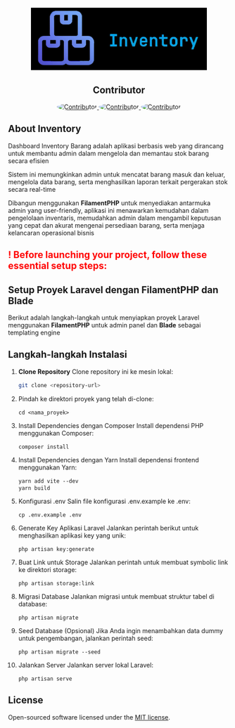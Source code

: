 <p align="center"><a href="https://laravel.com" target="_blank"><img src="image/inventku.png" width="400" alt="mYinventory"></a></p>

<h2 align="center">Contributor</h2>

<p align="center">
    <a href="https://github.com/NathanAbrahamSinaga" target="_blank">
        <img src="https://avatars.githubusercontent.com/u/123798742?v=4" alt="Contributor" width="75" height="75" style="border-radius: 50%;">
    </a>
    <a href="https://github.com/EKZETA" target="_blank">
        <img src="https://avatars.githubusercontent.com/u/153209619?v=4" alt="Contributor" width="75" height="75" style="border-radius: 50%;">
    </a>
    <a href="https://github.com/danangfir" target="_blank">
        <img src="https://avatars.githubusercontent.com/u/100404424?v=4" alt="Contributor" width="75" height="75" style="border-radius: 50%;">
    </a>
</p>

## About Inventory
Dashboard Inventory Barang adalah aplikasi berbasis web yang dirancang untuk membantu admin dalam mengelola dan memantau stok barang secara efisien

Sistem ini memungkinkan admin untuk mencatat barang masuk dan keluar, mengelola data barang, serta menghasilkan laporan terkait pergerakan stok secara real-time 

Dibangun menggunakan **FilamentPHP** untuk menyediakan antarmuka admin yang user-friendly, aplikasi ini menawarkan kemudahan dalam pengelolaan inventaris, memudahkan admin dalam mengambil keputusan yang cepat dan akurat mengenai persediaan barang, serta menjaga kelancaran operasional bisnis

## <font color="red"> ! Before launching your project, follow these essential setup steps:</font>

## Setup Proyek Laravel dengan FilamentPHP dan Blade

Berikut adalah langkah-langkah untuk menyiapkan proyek Laravel menggunakan **FilamentPHP** untuk admin panel dan **Blade** sebagai templating engine

## Langkah-langkah Instalasi

1. **Clone Repository**
   Clone repository ini ke mesin lokal:
   ```bash
   git clone <repository-url>
   ```

2. Pindah ke direktori proyek yang telah di-clone:
    ```
    cd <nama_proyek>
    ```

3. Install Dependencies dengan Composer Install dependensi PHP menggunakan Composer:
    ```
    composer install
    ```

4. Install Dependencies dengan Yarn Install dependensi frontend menggunakan Yarn:
    ```
    yarn add vite --dev
    yarn build
    ```

5. Konfigurasi .env Salin file konfigurasi .env.example ke .env:
    ```
    cp .env.example .env
    ```

6. Generate Key Aplikasi Laravel Jalankan perintah berikut untuk menghasilkan aplikasi key yang unik:
    ```
    php artisan key:generate
    ```

7. Buat Link untuk Storage Jalankan perintah untuk membuat symbolic link ke direktori storage:
    ```
    php artisan storage:link
    ```

8. Migrasi Database Jalankan migrasi untuk membuat struktur tabel di database:
    ```
    php artisan migrate
    ```

9. Seed Database (Opsional) Jika Anda ingin menambahkan data dummy untuk pengembangan, jalankan perintah seed:
    ```
    php artisan migrate --seed

    ```

10. Jalankan Server Jalankan server lokal Laravel:
    ```
    php artisan serve
    ```

## License

Open-sourced software licensed under the [MIT license](https://opensource.org/licenses/MIT).
